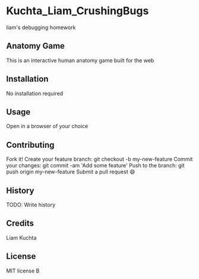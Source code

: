 # Kuchta_Liam_CrushingBugs
liam's debugging homework

## Anatomy Game
This is an interactive human anatomy game built for the web

## Installation
No installation required

## Usage
Open in a browser of your choice

## Contributing
Fork it!
Create your feature branch: git checkout -b my-new-feature
Commit your changes: git commit -am 'Add some feature'
Push to the branch: git push origin my-new-feature
Submit a pull request 😄

## History
TODO: Write history


## Credits
Liam Kuchta

## License
MIT license B
